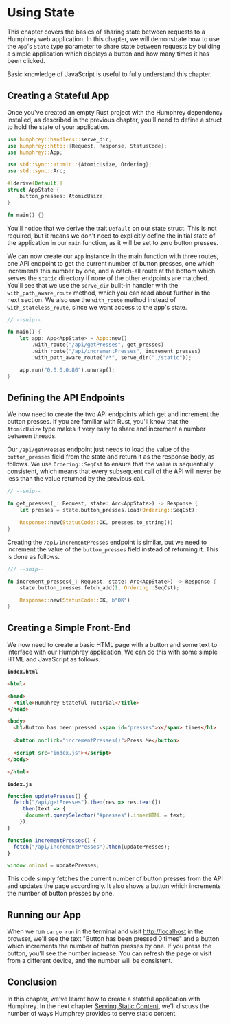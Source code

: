 # Using State
This chapter covers the basics of sharing state between requests to a Humphrey web application. In this chapter, we will demonstrate how to use the `App`'s `State` type parameter to share state between requests by building a simple application which displays a button and how many times it has been clicked.

Basic knowledge of JavaScript is useful to fully understand this chapter.

## Creating a Stateful App
Once you've created an empty Rust project with the Humphrey dependency installed, as described in the previous chapter, you'll need to define a struct to hold the state of your application.

```rs
use humphrey::handlers::serve_dir;
use humphrey::http::{Request, Response, StatusCode};
use humphrey::App;

use std::sync::atomic::{AtomicUsize, Ordering};
use std::sync::Arc;

#[derive(Default)]
struct AppState {
    button_presses: AtomicUsize,
}

fn main() {}
```

You'll notice that we derive the trait `Default` on our state struct. This is not required, but it means we don't need to explicitly define the initial state of the application in our `main` function, as it will be set to zero button presses.

We can now create our `App` instance in the main function with three routes, one API endpoint to get the current number of button presses, one which increments this number by one, and a catch-all route at the bottom which serves the `static` directory if none of the other endpoints are matched. You'll see that we use the `serve_dir` built-in handler with the `with_path_aware_route` method, which you can read about further in the next section. We also use the `with_route` method instead of `with_stateless_route`, since we want access to the app's state.

```rs
// --snip--

fn main() {
    let app: App<AppState> = App::new()
        .with_route("/api/getPresses", get_presses)
        .with_route("/api/incrementPresses", increment_presses)
        .with_path_aware_route("/*", serve_dir("./static"));

    app.run("0.0.0.0:80").unwrap();
}
```

## Defining the API Endpoints
We now need to create the two API endpoints which get and increment the button presses. If you are familiar with Rust, you'll know that the `AtomicUsize` type makes it very easy to share and increment a number between threads.

Our `/api/getPresses` endpoint just needs to load the value of the `button_presses` field from the state and return it as the response body, as follows. We use `Ordering::SeqCst` to ensure that the value is sequentially consistent, which means that every subsequent call of the API will never be less than the value returned by the previous call.

```rs
// --snip--

fn get_presses(_: Request, state: Arc<AppState>) -> Response {
    let presses = state.button_presses.load(Ordering::SeqCst);

    Response::new(StatusCode::OK, presses.to_string())
}
```

Creating the `/api/incrementPresses` endpoint is similar, but we need to increment the value of the `button_presses` field instead of returning it. This is done as follows.

```rs
/// --snip--

fn increment_presses(_: Request, state: Arc<AppState>) -> Response {
    state.button_presses.fetch_add(1, Ordering::SeqCst);

    Response::new(StatusCode::OK, b"OK")
}
```

## Creating a Simple Front-End
We now need to create a basic HTML page with a button and some text to interface with our Humphrey application. We can do this with some simple HTML and JavaScript as follows.

**`index.html`**
```html
<html>

<head>
  <title>Humphrey Stateful Tutorial</title>
</head>

<body>
  <h1>Button has been pressed <span id="presses">x</span> times</h1>
  
  <button onclick="incrementPresses()">Press Me</button>

  <script src="index.js"></script>
</body>

</html>
```

**`index.js`**
```js
function updatePresses() {
  fetch("/api/getPresses").then(res => res.text())
    .then(text => {
      document.querySelector("#presses").innerHTML = text;
    });
}

function incrementPresses() {
  fetch("/api/incrementPresses").then(updatePresses);
}

window.onload = updatePresses;
```

This code simply fetches the current number of button presses from the API and updates the page accordingly. It also shows a button which increments the number of button presses by one.

## Running our App
When we run `cargo run` in the terminal and visit [http://localhost](http://localhost) in the browser, we'll see the text "Button has been pressed 0 times" and a button which increments the number of button presses by one. If you press the button, you'll see the number increase. You can refresh the page or visit from a different device, and the number will be consistent.

## Conclusion
In this chapter, we've learnt how to create a stateful application with Humphrey. In the next chapter [Serving Static Content](static-content.md), we'll discuss the number of ways Humphrey provides to serve static content.